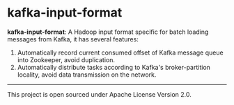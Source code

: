 kafka-input-format
==================

**kafka-input-format**: A Hadoop input format specific for batch loading messages from Kafka, it has
several features:

1. Automatically record current consumed offset of Kafka message queue into Zookeeper, avoid
   duplication.
2. Automatically distribute tasks according to Kafka's broker-partition locality, avoid data
   transmission on the network.

---

This project is open sourced under Apache License Version 2.0.

